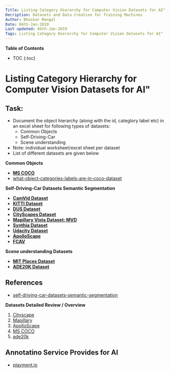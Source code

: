 ```yaml
---
Title: Listing Category Hierarchy for Computer Vision Datasets for AI"
Decription: Datasets and Data Creation for Training Machines
Author: Bhaskar Mangal
Date: 04th-Jan-2019
Last updated: 04th-Jan-2019
Tags: Listing Category Hierarchy for Computer Vision Datasets for AI"
---
```



**Table of Contents**
* TOC
{:toc}


# Listing Category Hierarchy for Computer Vision Datasets for AI"

## **Task:**

* Document the object hierarchy (along with the id, categlory label etc) in an excel sheet for following types of datasets:
  * Common Objects
  * Self-Driving-Car
  * Scene understanding
* Note: individual worksheet/excel sheet per dataset
* List of different datasets are given below


**Common Objects**
* **[MS COCO](http://cocodataset.org/#home)**
* [what-object-categories-labels-are-in-coco-dataset](https://tech.amikelive.com/node-718/what-object-categories-labels-are-in-coco-dataset/)


**Self-Driving-Car Datasets Semantic Segmentation**
* **[CamVid Dataset](http://mi.eng.cam.ac.uk/research/projects/VideoRec/CamVid/)**
* **[KITTI Dataset](http://www.cvlibs.net/datasets/kitti/)**
* **[DUS Dataset](http://www.6d-vision.com/scene-labeling)**
* **[CityScapes Dataset](https://www.cityscapes-dataset.com/)**
* **[Mapillary Vista Dataset: MVD](https://blog.mapillary.com/product/2017/05/03/mapillary-vistas-dataset.html)**
* **[Synthia Dataset](http://synthia-dataset.net/download-2/)**
* **[Udacity Dataset](https://github.com/udacity/self-driving-car/tree/master/datasets)**
* **[ApolloScape](http://apolloscape.auto/index.html)**
* **[FCAV](https://fcav.engin.umich.edu/sim-dataset)**


**Scene understanding Datasets**
* **[MIT Places Dataset](http://places.csail.mit.edu/)**
* **[ADE20K Dataset](http://groups.csail.mit.edu/vision/datasets/ADE20K/)**


## References

* [self-driving-car-datasets-semantic-segmentation](https://blog.playment.io/self-driving-car-datasets-semantic-segmentation/)


**Datasets Detailed Review / Overview**
1. [Cityscape](cityscape-dataset.md)
2. [Mapillary](mapillary-dataset.md)
3. [ApolloScape](apolloscape-dataset.md)
4. [MS COCO](mscoco-dataset.md)
5. [ade20k](ade20k-dataset.md)


## **Annotatino Service Provides for AI**
* [playment.io](https://playment.io/image-annotation/)
